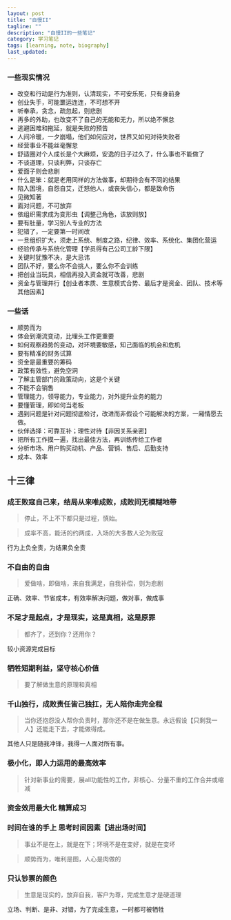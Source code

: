 ```yaml
---
layout: post
title: "自慢II"
tagline: ""
description: "自慢II的一些笔记"
category: 学习笔记
tags: [learning, note, biography]
last_updated: 
---
```


### 一些现实情况 ###
- 改变和行动是行为准则，认清现实，不可安乐死，只有身前身
- 创业失手，可能噩运连连，不可想不开
- 听奉承，贪念，疏忽起，则悲剧
- 再多的外助，也改变不了自己的无能和无力，所以绝不懈怠
- 逃避困难和拖延，就是失败的预告
- 人间冷暖，一夕崩塌，他们如何应对，世界又如何对待失败者
- 经营事业不能丝毫懈怠
- 舒适圈对个人成长是个大麻烦，安逸的日子过久了，什么事也不能做了
- 不谈道理，只谈利弊，只谈存亡
- 爱面子则会悲剧
- 什么是笨：就是老用同样的方法做事，却期待会有不同的结果
- 陷入困境，自怨自艾，迁怒他人，或丧失信心，都是致命伤
- 见微知著
- 面对问题，不可放弃
- 依组织需求成为变形虫【调整己角色，该放则放】
- 要有肚量，学习别人专业的方法
- 犯错了，一定要第一时间改
- 一旦组织扩大，须走上系统、制度之路，纪律、效率、系统化、集团化营运
- 经验传承与系统化管理【学员得有己公司工龄下限】
- 关键时犹豫不决，是大忌讳
- 团队不好，要么你不会挑人，要么你不会训练
- 把创业当玩具，相信再投入资金就可改善，悲剧
- 资金与管理并行【创业者本质、生意模式合势、最后才是资金、团队、技术等其他因素】


### 一些话 ###
- 顺势而为
- 体会到潮流变动，比埋头工作更重要
- 如何观察趋势的变动，对环境要敏感，知己面临的机会和危机
- 要有精准的财务试算
- 资金是最重要的筹码
- 政策有效性，避免空洞
- 了解主管部门的政策动向，这是个关键
- 不能不会销售
- 管理能力，领导能力，专业能力，对外提升业务的能力
- 要懂管理，即如何当老板
- 遇到问题是针对问题彻底检讨，改进而非假设个可能解决的方案，一厢情愿去做。
- 伙伴选择：可靠互补；理性对待【非因关系亲密】
- 把所有工作摸一遍，找出最佳方法，再训练传给工作者
- 分析市场、用户购买动机、产品、营销、售后、后勤支持
- 成本、效率

## 十三律 ##
### 成王败寇自己来，结局从来唯成败，成败间无模糊地带 ###

> 停止，不上不下都只是过程，慎始。

> 成率不高，能活的约两成，入场的大多数人沦为败寇

行为上负全责，为结果负全责

### 不自由的自由 ###
> 爱做啥，即做啥，来自我满足，自我补偿，则为悲剧

正确、效率、节省成本，有效率解决问题，做对事，做成事

### 不足才是起点，才是现实，这是真相，这是原罪 ###
> 都齐了，还到你？还用你？

较小资源完成目标

### 牺牲短期利益，坚守核心价值 ###
>  要了解做生意的原理和真相

### 千山独行，成败责任皆己独扛，无人陪你走完全程 ###
> 当你还抱怨没人帮你负责时，那你还不是在做生意。永远假设【只剩我一人】还能走下去，才能做得成。

其他人只是随我冲锋，我得一人面对所有事。

### 极小化，即人力运用的最高效率 ###
> 针对新事业的需要，展all功能性的工作，非核心、分量不重的工作合并或缩减

### 资金效用最大化 精算成习 ###

### 时间在谁的手上 思考时间因素【进出场时间】 ###
> 事业不是在上，就是在下；环境不是在变好，就是在变坏

> 顺势而为，唯利是图，人心是肉做的

### 只认钞票的颜色 ###
> 生意是现实的，放弃自我，客户为尊，完成生意才是硬道理

立场、判断、是非、对错，为了完成生意，一时都可被牺牲 